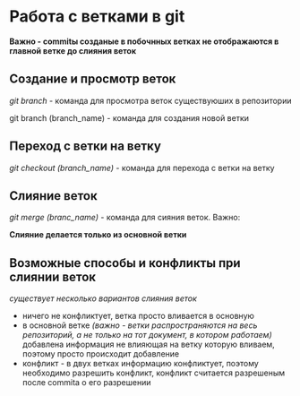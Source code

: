 # Работа с ветками в git

**Важно - commitы созданые в побочнных ветках не отображаются в главной ветке до слияния веток** 

## Создание и просмотр веток 

*git branch* - команда для просмотра веток существуюших в репозитории

git branch (branch_name) - команда для создания новой ветки

## Переход с ветки на ветку

*git checkout (branch_name)* - команда для перехода с ветки на ветку

## Слияние веток

*git merge (branc_name)* - команда для сияния веток. Важно:

**Слияние делается только из основной ветки**

## Возможные способы и конфликты при слиянии веток

*существует несколько вариантов слияния веток*
+ ничего не конфликтует, ветка просто вливается в основную
+ в основной ветке _(важно - ветки распространяются на весь репозиторий, а не только на тот документ, в котором работаем)_ добавлена информация не влияющая на ветку которую вливаем, поэтому просто происходит добавление
+ конфликт - в двух ветках информацию конфликтует, поэтому необходимо разрешить конфликт, конфликт считается разрешеным после commita о его разрешении
